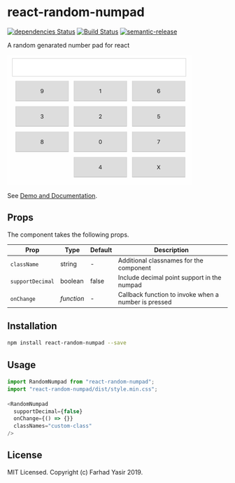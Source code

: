 # react-random-numpad

[![dependencies Status](https://david-dm.org/nutboltu/react-random-numpad/status.svg)](https://david-dm.org/nutboltu/react-random-numpad)  [![Build Status](https://travis-ci.org/nutboltu/react-random-numpad.svg?branch=master)](https://travis-ci.org/nutboltu/react-random-numpad) [![semantic-release](https://img.shields.io/badge/%20%20%F0%9F%93%A6%F0%9F%9A%80-semantic--release-e10079.svg)](https://github.com/semantic-release/semantic-release)

A random genarated number pad for react

![Screenshot](/docs/react-random-numpad.png)

See [Demo and Documentation](https://nutboltu.github.io/react-random-numpad).

## Props

The component takes the following props.

| Prop              | Type       | Default | Description |
|-------------------|------------|-------------|-------------|
| `className`       | string  | - | Additional classnames for the component |
| `supportDecimal`  | boolean | false| Include decimal point support in the numpad|
| `onChange`        | _function_ | - |Callback function to invoke when a number is pressed |

## Installation

```bash
npm install react-random-numpad --save
```

## Usage

```javascript
import RandomNumpad from "react-random-numpad";
import "react-random-numpad/dist/style.min.css";

<RandomNumpad
  supportDecimal={false}
  onChange={() => {}}
  classNames="custom-class"
/>
```

## License

MIT Licensed. Copyright (c) Farhad Yasir 2019.
